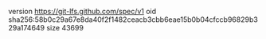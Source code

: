 version https://git-lfs.github.com/spec/v1
oid sha256:58b0c29a67e8da40f2f1482ceacb3cbb6eae15b0b04cfccb96829b329a174649
size 43699
